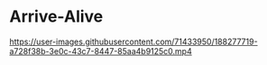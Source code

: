 # Arrive-Alive

https://user-images.githubusercontent.com/71433950/188277719-a728f38b-3e0c-43c7-8447-85aa4b9125c0.mp4

